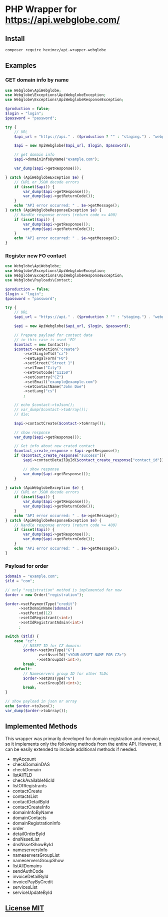 # PHP Wrapper for <https://api.webglobe.com/>

## Install

```bash
composer require heximcz/api-wrapper-webglobe
```

## Examples

### GET domain info by name

```php
use Webglobe\ApiWebglobe;
use Webglobe\Exceptions\ApiWebglobeException;
use Webglobe\Exceptions\ApiWebglobeResponseException;

$production = false; 
$login = "login";
$password = "password";

try {
    // URL
    $api_url = "https://api." . ($production ? "" : "staging.") . "webglobe.com";

    $api = new ApiWebglobe($api_url, $login, $password);

    // get domain info
    $api->domainInfoByName("example.com");

    var_dump($api->getResponse());

} catch (ApiWebglobeException $e) {
    // CURL or JSON decode errors
    if (isset($api)) {
        var_dump($api->getResponse());
        var_dump($api->getReturnCode());
    }
    echo "API error occurred: " . $e->getMessage();
} catch (ApiWebglobeResponseException $e) {
    // Handle response errors (return code >= 400)
    if (isset($api)) {
        var_dump($api->getResponse());
        var_dump($api->getReturnCode());
    }
    echo "API error occurred: " . $e->getMessage();
}

```

### Register new FO contact

```php
use Webglobe\ApiWebglobe;
use Webglobe\Exceptions\ApiWebglobeException;
use Webglobe\Exceptions\ApiWebglobeResponseException;
use Webglobe\Payloads\Contact;

$production = false; 
$login = "login";
$password = "password";

try {
    // URL
    $api_url = "https://api." . ($production ? "" : "staging.") . "webglobe.com";

    $api = new ApiWebglobe($api_url, $login, $password);

    // Prepare payload for contact data
    // in this case is used 'FO'
    $contact = new Contact();
    $contact->setAction("create")
        ->setSingleTld("cz")
        ->setLegalForm("FO")
        ->setStreet("Street 1")
        ->setTown("City")
        ->setPostcode("11150")
        ->setCountry("CZ")
        ->setEmail("example@example.com")
        ->setContactName("John Doe")
        ->setLang("cs")
        ;

    // echo $contact->toJson();
    // var_dump($contact->toArray());
    // die;

    $api->contactCreate($contact->toArray());

    // show response
    var_dump($api->getResponse());

    // Get info about new crated contact
    $contact_create_response = $api->getResponse();
    if ($contact_create_response["success"]){
        $api->contactDetailById($contact_create_response["contact_id"]);

        // show response
        var_dump($api->getResponse());
    }

} catch (ApiWebglobeException $e) {
    // CURL or JSON decode errors
    if (isset($api)) {
        var_dump($api->getResponse());
        var_dump($api->getReturnCode());
    }
    echo "API error occurred: " . $e->getMessage();
} catch (ApiWebglobeResponseException $e) {
    // Handle response errors (return code >= 400)
    if (isset($api)) {
        var_dump($api->getResponse());
        var_dump($api->getReturnCode());
    }
    echo "API error occurred: " . $e->getMessage();
}
```

### Payload for order

```php
$domain = "example.com";
$tld = "com";

// only "registration" method is implemented for now
$order = new Order("registration");

$order->setPaymentType("credit")
      ->setDomainName($domain)
      ->setPeriod(12)
      ->setIdRegistrant(<int>)
      ->setIdRegistrantAdmin(<int>)
      ;

switch ($tld) {
    case "cz":
        // NSSET ID for CZ domain:
        $order->setDnsType("G")
              ->setNssetId("<YOUR:NSSET-NAME-FOR-CZ>")
              ->setGroupId(<int>);
        break;
    default:
        // Nameservers group ID for other TLDs
        $order->setDnsType("G")
              ->setGroupId(<int>);
        break;
}

// show payload in json or array
echo $order->toJson();
var_dump($order->toArray());

```

## Implemented Methods

This wrapper was primarily developed for domain registration and renewal, so it implements only the following methods from the entire API. However, it can be easily extended to include additional methods if needed.

- myAccount
- checkDomainDAS
- checkDomain
- listAllTLD
- checkAvailableNicId
- listOfRegistrants
- contactCreate
- contactsList
- contactDetailById
- contactCreateInfo
- domainInfoByName
- domainContacts
- domainRegistrationInfo
- order
- detailOrderById
- dnsNssetList
- dnsNssetShowById
- nameserversInfo
- nameserversGroupList
- nameserversGroupShow
- listAllDomains
- sendAuthCode
- invoiceDetailById
- invoicePayByCredit
- servicesList
- serviceUpdateById

## [License MIT](LICENSE.md)

